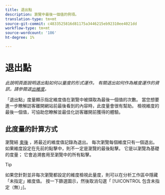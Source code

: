 ```yaml
---
title: 退出點
description: 瀏覽中最後一個值的例項。
translation-type: tm+mt
source-git-commit: c4833525816d81175a3446215eb92310ee4021dd
workflow-type: tm+mt
source-wordcount: '186'
ht-degree: 1%

---
```



# 退出點

*此說明頁面說明退出點如何以量度的形式運作。 有關退出如何作為維度運作的資訊，請參閱退[出維度](../dimensions/exit-dimensions.md)。*

「退出點」度量顯示指定維度值在瀏覽中被擷取為最後一個值的次數。 當您想要進一步瞭解訪客離開網站前最後看到的內容時，此度量會很有幫助。 檢視維度的最後一個值，可協助您瞭解並最佳化訪客離開前獲得的體驗。

## 此度量的計算方式

瀏覽結 [束後](visits.md) ，將最近的維度值記錄為退出。 每次瀏覽每個維度只有一個退出。 如果維度設定在先前的點擊中，則不一定是瀏覽的最後點擊。 它是以瀏覽為基礎的度量； 它會追溯套用至瀏覽中的所有點擊。

>[!TIP]
>
>如果您針對並非每次瀏覽都設定的維度檢視此量度，則可以在分析工作區中隱藏「未指定」維度值。 按一下篩選圖示，然後取消勾選「 [!UICONTROL 包含未指定（無）」]。
